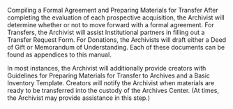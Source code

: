 Compiling a Formal Agreement and Preparing Materials for Transfer
After completing the evaluation of each prospective acquisition, the Archivist will determine whether or not to move forward with a formal agreement. For Transfers, the Archivist will assist Institutional partners in filling out a Transfer Request Form. For Donations, the Archivists will draft either a Deed of Gift or Memorandum of Understanding. Each of these documents can be found as appendices to this manual. 

In most instances, the Archivist will additionally provide creators with Guidelines for Preparing Materials for Transfer to Archives and a Basic Inventory Template. Creators will notify the Archivist when materials are ready to be transferred into the custody of the Archives Center. (At times, the Archivist may provide assistance in this step.)
